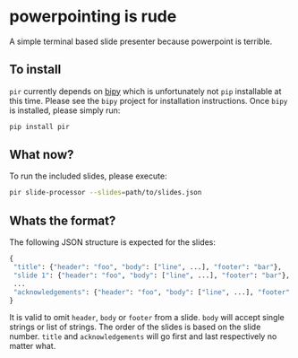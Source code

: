 powerpointing is rude
=====================

A simple terminal based slide presenter because powerpoint is terrible.

To install
----------

``pir`` currently depends on [bipy](https://github.com/biocore/bipy) which is unfortunately not ``pip`` installable at this time. Please see the ``bipy`` project for installation instructions. Once ``bipy`` is installed, please simply run:

```bash
pip install pir
```

What now?
---------

To run the included slides, please execute:

```bash
pir slide-processor --slides=path/to/slides.json
```

Whats the format?
-----------------

The following JSON structure is expected for the slides:

```python
{
 "title": {"header": "foo", "body": ["line", ...], "footer": "bar"},
 "slide 1": {"header": "foo", "body": ["line", ...], "footer": "bar"},
 ...
 "acknowledgements": {"header": "foo", "body": ["line", ...], "footer": "bar"}
}
```

It is valid to omit ``header``, ``body`` or ``footer`` from a slide. ``body`` will accept single strings or list of strings. The order of the slides is based on the slide number. ``title`` and ``acknowledgements`` will go first and last respectively no matter what.

